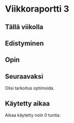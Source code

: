 # Viikkoraportti 3

## Tällä viikolla

## Edistyminen

## Opin

## Seuraavaksi

Olisi tarkoitus optimoida.

## Käytetty aikaa

Aikaa käytetty noin 0 tuntia.
